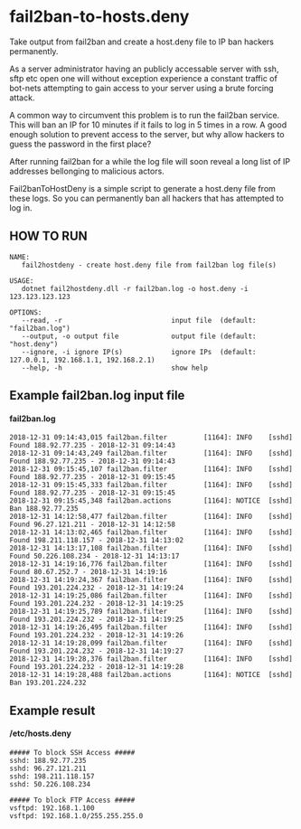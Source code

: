 # fail2ban-to-hosts.deny
Take output from fail2ban and create a host.deny file to IP ban hackers permanently. 

As a server administrator having an publicly accessable server with ssh, sftp etc open one will without exception experience a constant traffic of bot-nets attempting to gain access to your server using a brute forcing attack. 

A common way to circumvent this problem is to run the fail2ban service. This will ban an IP for 10 minutes if it fails to log in 5 times in a row. A good enough solution to prevent access to the server, but why allow hackers to guess the password in the first place? 

After running fail2ban for a while the log file will soon reveal a long list of IP addresses bellonging to malicious actors. 

Fail2banToHostDeny is a simple script to generate a host.deny file from these logs. So you can permanently ban all hackers that has attempted to log in. 

## HOW TO RUN

```
NAME:
   fail2hostdeny - create host.deny file from fail2ban log file(s)

USAGE:
   dotnet fail2hostdeny.dll -r fail2ban.log -o host.deny -i 123.123.123.123

OPTIONS:
   --read, -r                           input file  (default: "fail2ban.log")
   --output, -o output file             output file (default: "host.deny")
   --ignore, -i ignore IP(s)            ignore IPs  (default: 127.0.0.1, 192.168.1.1, 192.168.2.1)
   --help, -h                           show help

```

## Example fail2ban.log input file

#### fail2ban.log
```
2018-12-31 09:14:43,015 fail2ban.filter         [1164]: INFO    [sshd] Found 188.92.77.235 - 2018-12-31 09:14:43
2018-12-31 09:14:43,249 fail2ban.filter         [1164]: INFO    [sshd] Found 188.92.77.235 - 2018-12-31 09:14:43
2018-12-31 09:15:45,107 fail2ban.filter         [1164]: INFO    [sshd] Found 188.92.77.235 - 2018-12-31 09:15:45
2018-12-31 09:15:45,333 fail2ban.filter         [1164]: INFO    [sshd] Found 188.92.77.235 - 2018-12-31 09:15:45
2018-12-31 09:15:45,348 fail2ban.actions        [1164]: NOTICE  [sshd] Ban 188.92.77.235
2018-12-31 14:12:58,477 fail2ban.filter         [1164]: INFO    [sshd] Found 96.27.121.211 - 2018-12-31 14:12:58
2018-12-31 14:13:02,465 fail2ban.filter         [1164]: INFO    [sshd] Found 198.211.118.157 - 2018-12-31 14:13:02
2018-12-31 14:13:17,108 fail2ban.filter         [1164]: INFO    [sshd] Found 50.226.108.234 - 2018-12-31 14:13:17
2018-12-31 14:19:16,776 fail2ban.filter         [1164]: INFO    [sshd] Found 80.67.252.7 - 2018-12-31 14:19:16
2018-12-31 14:19:24,367 fail2ban.filter         [1164]: INFO    [sshd] Found 193.201.224.232 - 2018-12-31 14:19:24
2018-12-31 14:19:25,086 fail2ban.filter         [1164]: INFO    [sshd] Found 193.201.224.232 - 2018-12-31 14:19:25
2018-12-31 14:19:25,789 fail2ban.filter         [1164]: INFO    [sshd] Found 193.201.224.232 - 2018-12-31 14:19:25
2018-12-31 14:19:26,495 fail2ban.filter         [1164]: INFO    [sshd] Found 193.201.224.232 - 2018-12-31 14:19:26
2018-12-31 14:19:28,099 fail2ban.filter         [1164]: INFO    [sshd] Found 193.201.224.232 - 2018-12-31 14:19:27
2018-12-31 14:19:28,376 fail2ban.filter         [1164]: INFO    [sshd] Found 193.201.224.232 - 2018-12-31 14:19:28
2018-12-31 14:19:28,488 fail2ban.actions        [1164]: NOTICE  [sshd] Ban 193.201.224.232
```

## Example result 

#### /etc/hosts.deny
```
##### To block SSH Access #####
sshd: 188.92.77.235
sshd: 96.27.121.211
sshd: 198.211.118.157
sshd: 50.226.108.234

##### To block FTP Access #####
vsftpd: 192.168.1.100
vsftpd: 192.168.1.0/255.255.255.0
```